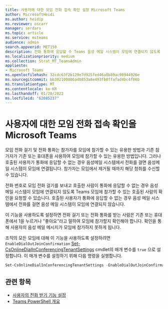 ```yaml
---
title: 사용자에 대한 모임 전화 접속 확인 설정 Microsoft Teams
author: MicrosoftHeidi
ms.author: heidip
ms.reviewer: oscarr
manager: serdars
ms.topic: article
ms.service: msteams
audience: admin
search.appverid: MET150
description: 전화 통화에 응답할 수 Teams 음성 메일 시스템이 모임에 연결되지 않도록 전화 접속 확인을 요청하는 방법을 알아보습니다.
ms.localizationpriority: medium
ms.collection: Strat_MT_TeamsAdmin
appliesto:
- Microsoft Teams
ms.openlocfilehash: 32cdc63f2b129e7d925fed46a8b89ac90944926e
ms.sourcegitcommit: bb302109886a4b853a8e493fb0ffafad4bc4f86b
ms.translationtype: MT
ms.contentlocale: ko-KR
ms.lasthandoff: 01/20/2022
ms.locfileid: "62085237"
---
```

# <a name="set-up-meeting-dial-out-confirmation-for-your-users-in-microsoft-teams"></a>사용자에 대한 모임 전화 접속 확인을 Microsoft Teams

모임 전화 걸기 및 전화 통화는 참가자를 모임에 참가할 수 있는 유용한 방법과 기존 참가자가 기존 또는 휴대폰을 사용하여 모임에 참가할 수 있는 유용한 방법입니다. 그러나 호출된 사용자가 통화에 응답할 수 없는 경우 음성메일 시스템에서 전화를 걸면 음성메일 시스템이 모임에 연결됩니다. 참가자는 모임에서 제거될 때까지 해당 청취를 수신할 수 있습니다.

전화 번호로 모임 전화 걸기를 보내고 호출한 사람이 통화에 응답할 수 없는 경우 음성 메일 시스템이 모임에 연결되지 않도록 Teams 모임에 참가할 수 있는 호출된 사람의 확인을 요청할 수 있습니다. 호출된 사용자가 통화에 응답할 수 없는 경우 음성 메일 시스템에서 전화를 걸면 음성 메일 시스템이 모임에 연결되지 않습니다.

이 기능을 사용하도록 설정하면 전화 걸기 또는 전화 통화를 받는 사람은 기존 또는 휴대폰에서 1을 누르거나 "좋아요"라고 말하여 모임에 참가할지 확인해야 합니다. 확인을 통해 사용자의 음성 메일 메시지가 모임에 참가하지 못하게 됩니다.

조직의 모든 모임에 대해 이 기능을 사용하도록 설정하려면 ```EnableDialOutJoinConfirmation``` [Set-CsOnlineDialInConferencingTenantSettings](/powershell/module/skype/set-csonlinedialinconferencingtenantsettings?view=skype-ps) cmdlet의 매개 변수를 ```true``` 으로 설정합니다. 이 매개 변수를 설정하기 위해 다음 명령을 실행합니다.

```PowerShell
Set-CsOnlineDialInConferencingTenantSettings -EnableDialOutJoinConfirmation $true
```

## <a name="related-topics"></a>관련 항목

- [사용자의 전화 받기 기능 설정](set-up-the-call-me-feature-for-your-users.md)
- [Teams PowerShell 개요](teams-powershell-overview.md)
